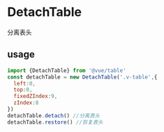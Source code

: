# DetachTable
分离表头
## usage
```js
import {DetachTable} from '@vue/table'
const detachTable = new DetachTable('.v-table',{
  left:0,
  top:0,
  fixedZIndex:9,
  zIndex:8
})
detachTable.detach() //分离表头
detachTable.restore() //恢复表头
```